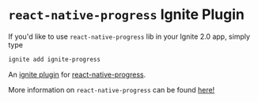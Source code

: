 # `react-native-progress` Ignite Plugin


If you'd like to use `react-native-progress` lib in your Ignite 2.0 app, simply type 
```sh
ignite add ignite-progress  
```

An [ignite plugin](https://github.com/infinitered/ignite) for [react-native-progress](https://github.com/oblador/react-native-progress).

More information on `react-native-progress` can be found [here!](https://github.com/oblador/react-native-progress)
